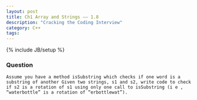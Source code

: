 ```yaml
---
layout: post
title: Ch1 Array and Strings —— 1.8
description: "Cracking the Coding Interview"
category: C++
tags:
---
```

{% include JB/setup %}

### Question

	Assume you have a method isSubstring which checks if one word is a substring of another Given two strings, s1 and s2, write code to check if s2 is a rotation of s1 using only one call to isSubstring (i e , “waterbottle” is a rotation of “erbottlewat”).